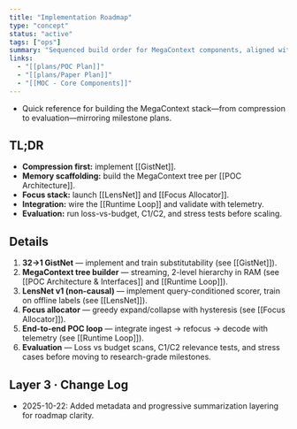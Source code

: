 ```yaml
---
title: "Implementation Roadmap"
type: "concept"
status: "active"
tags: ["ops"]
summary: "Sequenced build order for MegaContext components, aligned with milestone plans."
links:
  - "[[plans/POC Plan]]"
  - "[[plans/Paper Plan]]"
  - "[[MOC - Core Components]]"
---
```


- Quick reference for building the MegaContext stack—from compression to evaluation—mirroring milestone plans.

## TL;DR
- **Compression first:** implement [[GistNet]].
- **Memory scaffolding:** build the MegaContext tree per [[POC Architecture]].
- **Focus stack:** launch [[LensNet]] and [[Focus Allocator]].
- **Integration:** wire the [[Runtime Loop]] and validate with telemetry.
- **Evaluation:** run loss-vs-budget, C1/C2, and stress tests before scaling.

## Details

1. **32→1 GistNet** — implement and train substitutability (see [[GistNet]]).
2. **MegaContext tree builder** — streaming, 2-level hierarchy in RAM (see [[POC Architecture & Interfaces]] and [[Runtime Loop]]).
3. **LensNet v1 (non-causal)** — implement query-conditioned scorer, train on offline labels (see [[LensNet]]).
4. **Focus allocator** — greedy expand/collapse with hysteresis (see [[Focus Allocator]]).
5. **End-to-end POC loop** — integrate ingest → refocus → decode with telemetry (see [[Runtime Loop]]).
6. **Evaluation** — Loss vs budget scans, C1/C2 relevance tests, and stress cases before moving to research-grade milestones.

## Layer 3 · Change Log
- 2025-10-22: Added metadata and progressive summarization layering for roadmap clarity.
